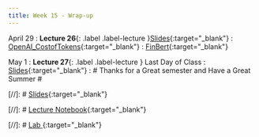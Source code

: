 ```yaml
---
title: Week 15 - Wrap-up
---
```


April 29
: **Lecture 26**{: .label .label-lecture }[Slides](https://docs.google.com/presentation/d/15lROnqgVq93ry7cRN67pVUsgTwb4nqCVketXhWOsFc0/edit?usp=sharing){:target="_blank"}
: [OpenAI_CostofTokens](https://datahub.berkeley.edu/hub/user-redirect/git-pull?repo=https%3A%2F%2Fgithub.com%2FUCB-Econ-148%2Fecon148-sp25&branch=main&urlpath=lab%2Ftree%2Fecon148-sp25%2Flec%2Flec15.1%2FOpenAI_API.ipynb){:target="_blank"} 
: [FinBert](https://datahub.berkeley.edu/hub/user-redirect/git-pull?repo=https%3A%2F%2Fgithub.com%2FUCB-Econ-148%2Fecon148-sp25&branch=main&urlpath=lab%2Ftree%2Fecon148-sp25%2Flec%2Flec15.1%2FFinBertDemo1.ipynb){:target="_blank"} 



May 1
: **Lecture 27**{: .label .label-lecture }  Last Day of Class 
: [Slides](https://docs.google.com/presentation/d/1lypz-rs_JdsBy-Vrcic3tk7pkTWC5hgcSAfLXISjGRI/edit?usp=sharing){:target="_blank"}
: # Thanks for a Great semester and Have a Great Summer  #

[//]: # [Slides](){:target="_blank"} 

[//]: # [Lecture Notebook](){:target="_blank"} 

[//]: # [Lab ](){:target="_blank"} 

